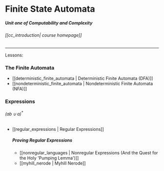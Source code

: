 # Finite State Automata
##### Unit one of Computability and Complexity
###### [[cc_introduction| course homepage]]
---

Lessons:
### The Finite Automata
- [[deterministic_finite_automata | Deterministic Finite Automata (DFA)]]
- [[nondeterministic_finite_automata | Nondeterministic Finite Automata (NFA)]]

### Expressions
###### $(ab \cup a)^*$
- [[regular_expressions | Regular Expressions]]
	##### Proving Regular Expressions
	- [[nonregular_languages | Nonregular Expressions (And the Quest for the Holy 'Pumping Lemma')]]
	- [[myhill_nerode | Myhill Nerode]]